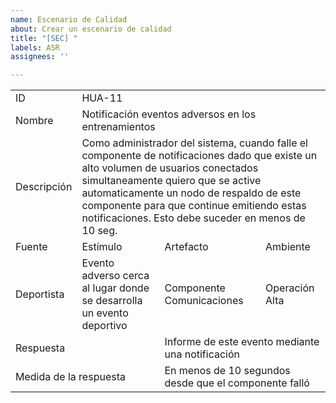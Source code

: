 ```yaml
---
name: Escenario de Calidad
about: Crear un escenario de calidad
title: "[SEC] "
labels: ASR
assignees: ''

---
```

<table>
    <tbody>
        <tr>
            <td >ID</td>
            <td colspan=3>HUA-11</td>
        </tr>
        <tr>
            <td>Nombre</td>
            <td colspan=3>Notificación eventos adversos en los entrenamientos</td>
        </tr>
        <tr>
            <td>Descripción</td>
            <td colspan=3 >
Como administrador del sistema, cuando falle el componente de notificaciones dado que existe un alto volumen de usuarios conectados simultaneamente quiero que se active automaticamente un nodo de respaldo de este componente para que continue emitiendo estas notificaciones. Esto debe suceder en menos de 10 seg.
          </td>
        </tr>
        <tr>
            <td>Fuente</td>
            <td>Estímulo</td>
            <td>Artefacto</td>
            <td>Ambiente</td>
        </tr>
        <tr>
            <td>Deportista</td>
            <td>Evento adverso cerca al lugar donde se desarrolla un evento deportivo </td>
            <td>Componente Comunicaciones</td>
            <td>Operación Alta</td>
        </tr>
        <tr>
            <td colspan=2>Respuesta</td>
            <td colspan=2>Informe de este evento mediante una notificación</td>
        </tr>
        <tr>
            <td colspan=2>Medida de la respuesta</td>
            <td colspan=2>En menos de 10 segundos desde que el componente falló</td>
        </tr>
    </tbody>
</table>
